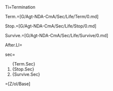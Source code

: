 Ti=Termination

Term.=[G/Agt-NDA-CmA/Sec/Life/Term/0.md]

Stop.=[G/Agt-NDA-CmA/Sec/Life/Stop/0.md]

Survive.=[G/Agt-NDA-CmA/Sec/Life/Survive/0.md]

After.LI=</i> 

sec=<ol>{Term.Sec}<li>{Stop.Sec}<li>{Survive.Sec}</ol>

=[Z/ol/Base]
